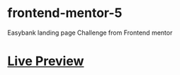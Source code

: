 # frontend-mentor-5
Easybank landing page Challenge from Frontend mentor
# [Live Preview](https://joker-bat.github.io/frontend-mentor-5/)
